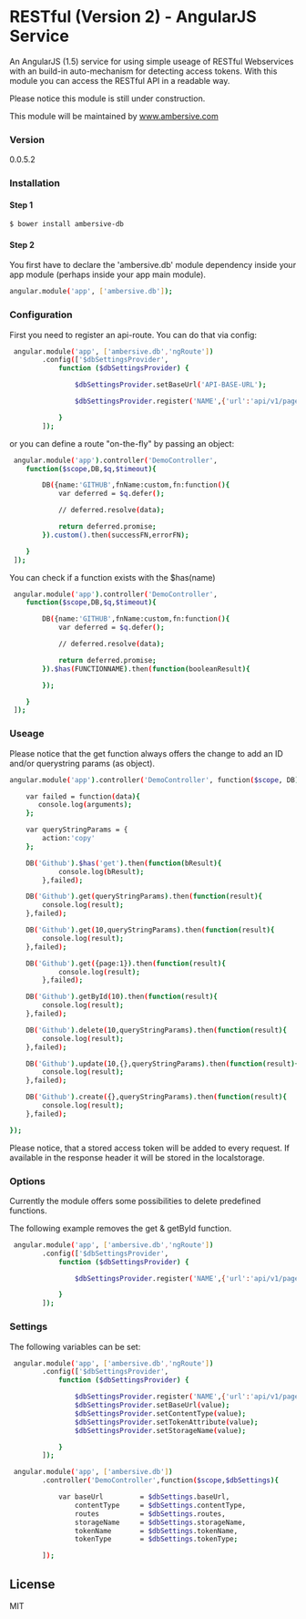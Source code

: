 # RESTful (Version 2) - AngularJS Service

An AngularJS (1.5) service for using simple useage of RESTful Webservices with an build-in auto-mechanism for detecting access tokens.
With this module you can access the RESTful API in a readable way.

Please notice this module is still under construction.

This module will be maintained by www.ambersive.com

### Version
0.0.5.2

### Installation

#### Step 1

```sh
$ bower install ambersive-db
```
#### Step 2
You first have to declare the 'ambersive.db' module dependency inside your app module (perhaps inside your app main module).

```sh
angular.module('app', ['ambersive.db']);
```

### Configuration

First you need to register an api-route. You can do that via config:

```sh
 angular.module('app', ['ambersive.db','ngRoute'])
        .config(['$dbSettingsProvider',
            function ($dbSettingsProvider) {

                $dbSettingsProvider.setBaseUrl('API-BASE-URL');

                $dbSettingsProvider.register('NAME',{'url':'api/v1/pages',except:[]});

            }
        ]);

```
or you can define a route "on-the-fly" by passing an object:

```sh
 angular.module('app').controller('DemoController',
    function($scope,DB,$q,$timeout){

        DB({name:'GITHUB',fnName:custom,fn:function(){
            var deferred = $q.defer();

            // deferred.resolve(data);

            return deferred.promise;
        }).custom().then(successFN,errorFN);

    }
 ]);

```

You can check if a function exists with the $has(name)

```sh
 angular.module('app').controller('DemoController',
    function($scope,DB,$q,$timeout){

        DB({name:'GITHUB',fnName:custom,fn:function(){
            var deferred = $q.defer();

            // deferred.resolve(data);

            return deferred.promise;
        }).$has(FUNCTIONNAME).then(function(booleanResult){

        });

    }
 ]);

```

### Useage

Please notice that the get function always offers the change to add an ID and/or querystring params (as object).

```sh
angular.module('app').controller('DemoController', function($scope, DB) {

    var failed = function(data){
       console.log(arguments);
    };

    var queryStringParams = {
        action:'copy'
    };

    DB('Github').$has('get').then(function(bResult){
            console.log(bResult);
        },failed);

    DB('Github').get(queryStringParams).then(function(result){
        console.log(result);
    },failed);

    DB('Github').get(10,queryStringParams).then(function(result){
        console.log(result);
    },failed);

    DB('Github').get({page:1}).then(function(result){
            console.log(result);
        },failed);

    DB('Github').getById(10).then(function(result){
        console.log(result);
    },failed);

    DB('Github').delete(10,queryStringParams).then(function(result){
        console.log(result);
    },failed);

    DB('Github').update(10,{},queryStringParams).then(function(result){
        console.log(result);
    },failed);

    DB('Github').create({},queryStringParams).then(function(result){
        console.log(result);
    },failed);

});
```

Please notice, that a stored access token will be added to every request. If available in the response header it will be stored in the localstorage.

### Options

Currently the module offers some possibilities to delete predefined functions.

The following example removes the get & getById function.

```sh
 angular.module('app', ['ambersive.db','ngRoute'])
        .config(['$dbSettingsProvider',
            function ($dbSettingsProvider) {

                $dbSettingsProvider.register('NAME',{'url':'api/v1/pages',except:['get','getById']});

            }
        ]);

```
### Settings

The following variables can be set:

```sh
 angular.module('app', ['ambersive.db','ngRoute'])
        .config(['$dbSettingsProvider',
            function ($dbSettingsProvider) {

                $dbSettingsProvider.register('NAME',{'url':'api/v1/pages',except:['get','getById']});
                $dbSettingsProvider.setBaseUrl(value);
                $dbSettingsProvider.setContentType(value);
                $dbSettingsProvider.setTokenAttribute(value);
                $dbSettingsProvider.setStorageName(value);

            }
        ]);

```

```sh
 angular.module('app', ['ambersive.db'])
        .controller('DemoController',function($scope,$dbSettings){

            var baseUrl         = $dbSettings.baseUrl,
                contentType     = $dbSettings.contentType,
                routes          = $dbSettings.routes,
                storageName     = $dbSettings.storageName,
                tokenName       = $dbSettings.tokenName,
                tokenType       = $dbSettings.tokenType;

        ]);

```

License
----
MIT